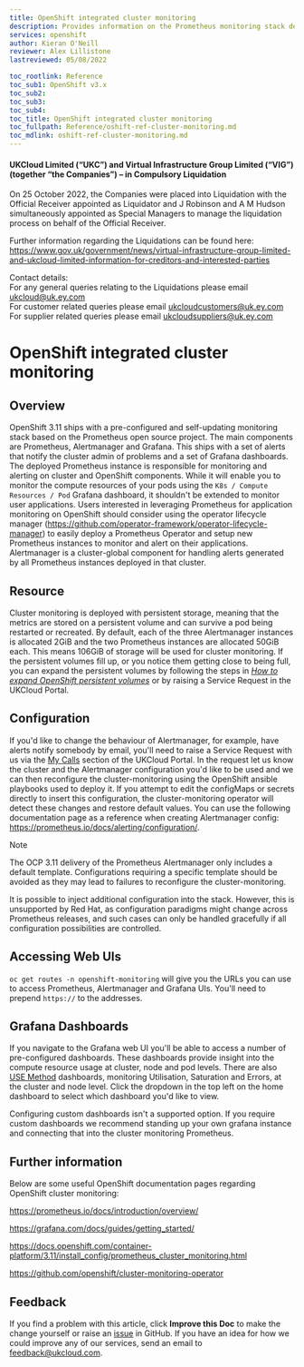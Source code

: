 ```yaml
---
title: OpenShift integrated cluster monitoring
description: Provides information on the Prometheus monitoring stack deployed with OpenShift v3.11+
services: openshift
author: Kieran O'Neill
reviewer: Alex Lillistone
lastreviewed: 05/08/2022

toc_rootlink: Reference
toc_sub1: OpenShift v3.x
toc_sub2:
toc_sub3:
toc_sub4:
toc_title: OpenShift integrated cluster monitoring
toc_fullpath: Reference/oshift-ref-cluster-monitoring.md
toc_mdlink: oshift-ref-cluster-monitoring.md
---
```


#### UKCloud Limited (“UKC”) and Virtual Infrastructure Group Limited (“VIG”) (together “the Companies”) – in Compulsory Liquidation

On 25 October 2022, the Companies were placed into Liquidation with the Official Receiver appointed as Liquidator and J Robinson and A M Hudson simultaneously appointed as Special Managers to manage the liquidation process on behalf of the Official Receiver.

Further information regarding the Liquidations can be found here: <https://www.gov.uk/government/news/virtual-infrastructure-group-limited-and-ukcloud-limited-information-for-creditors-and-interested-parties>

Contact details:<br>
For any general queries relating to the Liquidations please email <ukcloud@uk.ey.com><br>
For customer related queries please email <ukcloudcustomers@uk.ey.com><br>
For supplier related queries please email <ukcloudsuppliers@uk.ey.com>

# OpenShift integrated cluster monitoring

## Overview

OpenShift 3.11 ships with a pre-configured and self-updating monitoring stack based on the Prometheus open source project. The main components are Prometheus, Alertmanager and Grafana. This ships with a set of alerts that notify the cluster admin of problems and a set of Grafana dashboards. The deployed Prometheus instance is responsible for monitoring and alerting on cluster and OpenShift components. While it will enable you to monitor the compute resources of your pods using the `K8s / Compute Resources / Pod` Grafana dashboard, it shouldn't be extended to monitor user applications. Users interested in leveraging Prometheus for application monitoring on OpenShift should consider using the operator lifecycle manager (https://github.com/operator-framework/operator-lifecycle-manager) to easily deploy a Prometheus Operator and setup new Prometheus instances to monitor and alert on their applications. Alertmanager is a cluster-global component for handling alerts generated by all Prometheus instances deployed in that cluster.

## Resource

Cluster monitoring is deployed with persistent storage, meaning that the metrics are stored on a persistent volume and can survive a pod being restarted or recreated. By default, each of the three Alertmanager instances is allocated 2GiB and the two Prometheus instances are allocated 50GiB each. This means 106GiB of storage will be used for cluster monitoring. If the persistent volumes fill up, or you notice them getting close to being full, you can expand the persistent volumes by following the steps in [*How to expand OpenShift persistent volumes*](https://docs.ukcloud.com/articles/openshift/oshift-how-expand-persistent-vols.html) or by raising a Service Request in the UKCloud Portal.

## Configuration

If you'd like to change the behaviour of Alertmanager, for example, have alerts notify somebody by email, you'll need to raise a Service Request with us via the [My Calls](https://portal.skyscapecloud.com/support/ivanti) section of the UKCloud Portal. In the request let us know the cluster and the Alertmanager configuration you'd like to be used and we can then reconfigure the cluster-monitoring using the OpenShift ansible playbooks used to deploy it. If you attempt to edit the configMaps or secrets directly to insert this configuration, the cluster-monitoring operator will detect these changes and restore default values. You can use the following documentation page as a reference when creating Alertmanager config: <https://prometheus.io/docs/alerting/configuration/>.

> [!NOTE]
> The OCP 3.11 delivery of the Prometheus Alertmanager only includes a default template. Configurations requiring a specific template should be avoided as they may lead to failures to reconfigure the cluster-monitoring.

It is possible to inject additional configuration into the stack. However, this is unsupported by Red Hat, as configuration paradigms might change across Prometheus releases, and such cases can only be handled gracefully if all configuration possibilities are controlled.

## Accessing Web UIs

`oc get routes -n openshift-monitoring` will give you the URLs you can use to access Prometheus, Alertmanager and Grafana UIs. You'll need to prepend `https://` to the addresses.

## Grafana Dashboards

If you navigate to the Grafana web UI you'll be able to access a number of pre-configured dashboards. These dashboards provide insight into the compute resource usage at cluster, node and pod levels. There are also [USE Method](https://www.brendangregg.com/usemethod.html) dashboards, monitoring Utilisation, Saturation and Errors, at the cluster and node level. Click the dropdown in the top left on the home dashboard to select which dashboard you'd like to view.

Configuring custom dashboards isn't a supported option. If you require custom dashboards we recommend standing up your own grafana instance and connecting that into the cluster monitoring Prometheus.

## Further information

Below are some useful OpenShift documentation pages regarding OpenShift cluster monitoring:

<https://prometheus.io/docs/introduction/overview/>

<https://grafana.com/docs/guides/getting_started/>

<https://docs.openshift.com/container-platform/3.11/install_config/prometheus_cluster_monitoring.html>

<https://github.com/openshift/cluster-monitoring-operator>

## Feedback

If you find a problem with this article, click **Improve this Doc** to make the change yourself or raise an [issue](https://github.com/UKCloud/documentation/issues) in GitHub. If you have an idea for how we could improve any of our services, send an email to <feedback@ukcloud.com>.
